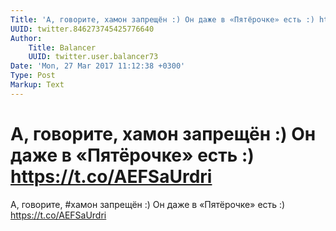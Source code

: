 ```yaml
---
Title: 'А, говорите, хамон запрещён :) Он даже в «Пятёрочке» есть :) https://t.co/AEFSaUrdri'
UUID: twitter.846273745425776640
Author:
    Title: Balancer
    UUID: twitter.user.balancer73
Date: 'Mon, 27 Mar 2017 11:12:38 +0300'
Type: Post
Markup: Text
---
```


# А, говорите, хамон запрещён :) Он даже в «Пятёрочке» есть :) https://t.co/AEFSaUrdri

А, говорите, #хамон запрещён :) Он даже в «Пятёрочке» есть
:) https://t.co/AEFSaUrdri